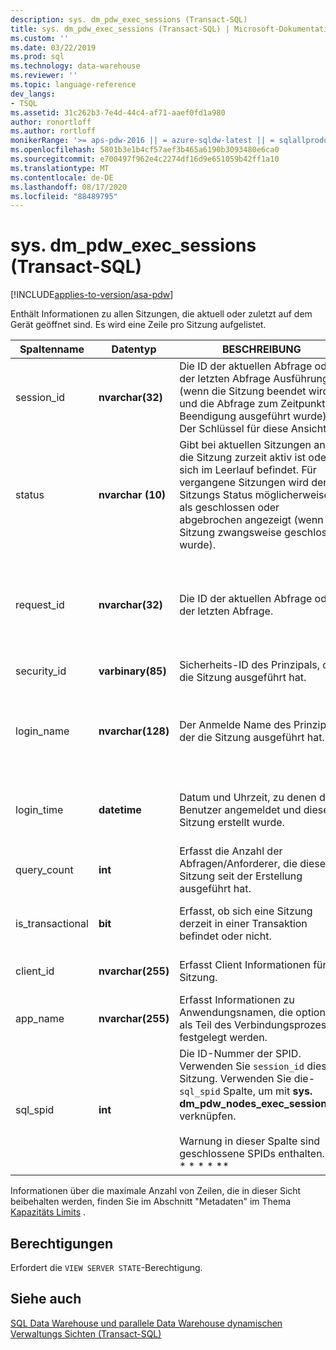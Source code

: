 ```yaml
---
description: sys. dm_pdw_exec_sessions (Transact-SQL)
title: sys. dm_pdw_exec_sessions (Transact-SQL) | Microsoft-Dokumentation
ms.custom: ''
ms.date: 03/22/2019
ms.prod: sql
ms.technology: data-warehouse
ms.reviewer: ''
ms.topic: language-reference
dev_langs:
- TSQL
ms.assetid: 31c262b3-7e4d-44c4-af71-aaef0fd1a980
author: ronortloff
ms.author: rortloff
monikerRange: '>= aps-pdw-2016 || = azure-sqldw-latest || = sqlallproducts-allversions'
ms.openlocfilehash: 5801b3e1b4cf57aef3b465a6190b3093480e6ca0
ms.sourcegitcommit: e700497f962e4c2274df16d9e651059b42ff1a10
ms.translationtype: MT
ms.contentlocale: de-DE
ms.lasthandoff: 08/17/2020
ms.locfileid: "88489795"
---
```

# <a name="sysdm_pdw_exec_sessions-transact-sql"></a>sys. dm_pdw_exec_sessions (Transact-SQL)
[!INCLUDE[applies-to-version/asa-pdw](../../includes/applies-to-version/asa-pdw.md)]

  Enthält Informationen zu allen Sitzungen, die aktuell oder zuletzt auf dem Gerät geöffnet sind. Es wird eine Zeile pro Sitzung aufgelistet.  
  
|Spaltenname|Datentyp|BESCHREIBUNG|Range|  
|-----------------|---------------|-----------------|-----------|  
|session_id|**nvarchar(32)**|Die ID der aktuellen Abfrage oder der letzten Abfrage Ausführung (wenn die Sitzung beendet wird und die Abfrage zum Zeitpunkt der Beendigung ausgeführt wurde). Der Schlüssel für diese Ansicht.|Eindeutig in allen Sitzungen im System.|  
|status|**nvarchar (10)**|Gibt bei aktuellen Sitzungen an, ob die Sitzung zurzeit aktiv ist oder sich im Leerlauf befindet. Für vergangene Sitzungen wird der Sitzungs Status möglicherweise als geschlossen oder abgebrochen angezeigt (wenn die Sitzung zwangsweise geschlossen wurde).|"Active", "Closed", "idle", "beendet"|  
|request_id|**nvarchar(32)**|Die ID der aktuellen Abfrage oder der letzten Abfrage.|Eindeutig für alle Anforderungen im System. NULL, wenn kein Wert ausgeführt wurde.|  
|security_id|**varbinary(85)**|Sicherheits-ID des Prinzipals, der die Sitzung ausgeführt hat.||  
|login_name|**nvarchar(128)**|Der Anmelde Name des Prinzipals, der die Sitzung ausgeführt hat.|Eine beliebige Zeichenfolge, die den Benennungs Konventionen für Benutzer entspricht.|  
|login_time|**datetime**|Datum und Uhrzeit, zu denen der Benutzer angemeldet und diese Sitzung erstellt wurde.|Gültiger **DateTime** -Wert vor der aktuellen Uhrzeit.|  
|query_count|**int**|Erfasst die Anzahl der Abfragen/Anforderer, die diese Sitzung seit der Erstellung ausgeführt hat.|Größer oder gleich 0 (null).|  
|is_transactional|**bit**|Erfasst, ob sich eine Sitzung derzeit in einer Transaktion befindet oder nicht.|0 für automatischen Commit, 1 für transaktional.|  
|client_id|**nvarchar(255)**|Erfasst Client Informationen für die Sitzung.|Eine beliebige gültige Zeichenfolge.|  
|app_name|**nvarchar(255)**|Erfasst Informationen zu Anwendungsnamen, die optional als Teil des Verbindungsprozesses festgelegt werden.|Eine beliebige gültige Zeichenfolge.|  
|sql_spid|**int**|Die ID-Nummer der SPID. Verwenden Sie `session_id` diese Sitzung. Verwenden Sie die- `sql_spid` Spalte, um mit **sys. dm_pdw_nodes_exec_sessions**zu verknüpfen.<br /><br /> Warnung in dieser Spalte sind geschlossene SPIDs enthalten. ** \* \* \* \* **||  
  
 Informationen über die maximale Anzahl von Zeilen, die in dieser Sicht beibehalten werden, finden Sie im Abschnitt "Metadaten" im Thema [Kapazitäts Limits](/azure/sql-data-warehouse/sql-data-warehouse-service-capacity-limits#metadata) .  
  
## <a name="permissions"></a>Berechtigungen  
 Erfordert die `VIEW SERVER STATE`-Berechtigung.  
  
## <a name="see-also"></a>Siehe auch  
 [SQL Data Warehouse und parallele Data Warehouse dynamischen Verwaltungs Sichten &#40;Transact-SQL&#41;](../../relational-databases/system-dynamic-management-views/sql-and-parallel-data-warehouse-dynamic-management-views.md)  
  
  
